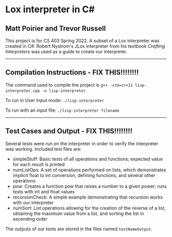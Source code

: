 # Lox interpreter in C#
## Matt Poirier and Trevor Russell

This project is for CS 403 Spring 2022. A subset of a Lox interpreter was created in C#. Robert Nystrom's JLox interpreter from his textbook *Crafting Interpreters* was used as a guide to create our interpreter.

---
## Compilation Instructions - FIX THIS!!!!!!!!
The command used to compile the project is `g++ -std=c++11 lisp-interpreter.cpp -o lisp-interpreter`.

To run in User Input mode:
`./lisp-interpreter`

To run with an input file:
`./lisp-interpreter filename`

---
## Test Cases and Output - FIX THIS!!!!!!!!
Several tests were run on the interpreter in order to verify the interpreter was working. Included test files are:

- simpleStuff: Basic tests of all operations and functions; expected value for each result is printed
- numListOps: A set of operations performed on lists, which demonstrates implicit float to int conversion, defining functions, and several other operations
- pow: Creates a function pow that raises a number to a given power; runs tests with int and float values
- recursionCheck: A simple example demonstrating that recursion works with our interpreter
- numSort: List operations allowing for the creation of the reverse of a list, obtaining the maximum value from a list, and sorting the list in ascending order

The outputs of our tests are stored in the files named `testNameOutput`.
